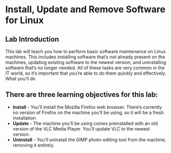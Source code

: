 # Install, Update and Remove Software for Linux

## Lab Introduction

This lab will teach you how to perform basic software maintenance on Linux machines. This includes installing software that’s not already present on the machines, updating existing software to the newest version, and uninstalling software that‘s no longer needed. All of these tasks are very common in the IT world, so it’s important that you’re able to do them quickly and effectively.
What you’ll do

## There are three learning objectives for this lab:

* **Install** - You’ll install the Mozilla Firefox web browser. There’s currently no version of Firefox on the machine you’ll be using, so it will be a fresh installation.
* **Update** - The machine you’ll be using comes preinstalled with an old version of the VLC Media Player. You’ll update VLC to the newest version.
* **Uninstall** - You’ll uninstall the GIMP photo-editing tool from the machine, removing it entirely.